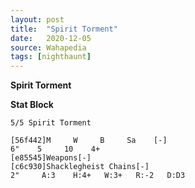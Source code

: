 ```yaml
---
layout: post
title:  "Spirit Torment"
date:   2020-12-05
source: Wahapedia
tags: [nighthaunt]
---
```


**Spirit Torment**

**Stat Block**
```
5/5 Spirit Torment
```

```
[56f442]M     W     B     Sa    [-]
6"    5     10    4+    
[e85545]Weapons[-]
[c6c930]Shacklegheist Chains[-]
2"     A:3    H:4+   W:3+   R:-2   D:D3  
```


